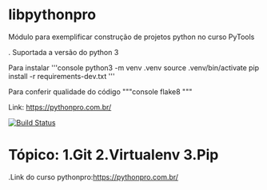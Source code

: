 # libpythonpro
Módulo para exemplificar construção de projetos python no curso PyTools

.
Suportada a versão do python 3


Para instalar 
'''console
python3 -m venv .venv
source .venv/bin/activate
pip install -r requirements-dev.txt
'''

Para conferir qualidade do código
"""console
flake8
"""

Link: https://pythonpro.com.br/

[![Build Status](https://app.travis-ci.com/Heber3000/libpythonpro.svg?branch=master)](https://app.travis-ci.com/Heber3000/libpythonpro)

Tópico:
1.Git
2.Virtualenv
3.Pip
=======

.Link do curso pythonpro:https://pythonpro.com.br/









